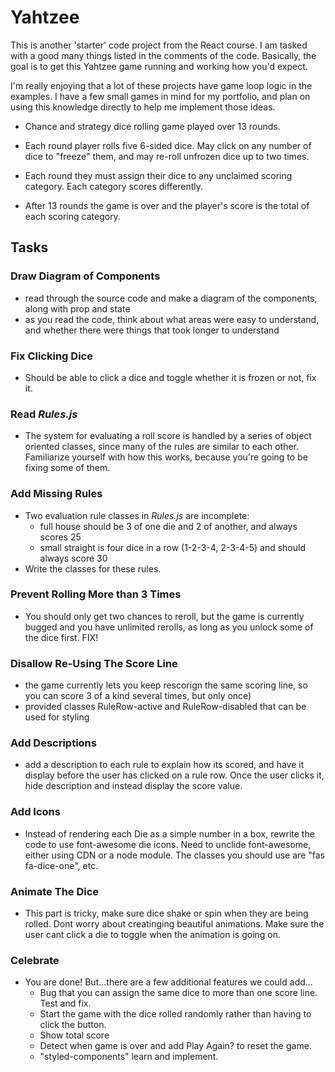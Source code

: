 # Yahtzee

This is another 'starter' code project from the React course. I am tasked with a good many things listed in the comments of the code. Basically, the goal is to get this Yahtzee game running and working how you'd expect.

I'm really enjoying that a lot of these projects have game loop logic in the examples. I have a few small games in mind for my portfolio, and plan on using this knowledge directly to help me implement those ideas.

* Chance and strategy dice rolling game played over 13 rounds.

* Each round player rolls five 6-sided dice. May click on any number of dice to "freeze" them, and may re-roll unfrozen dice up to two times.

* Each round they must assign their dice to any unclaimed scoring category. Each category scores differently.

* After 13 rounds the game is over and the player's score is the total of each scoring category.

## Tasks

### Draw Diagram of Components

  - read through the source code and make a diagram of the components, along with prop and state
  - as you read the code, think about what areas were easy to understand, and whether there were things that took longer to understand

### Fix Clicking Dice

  - Should be able to click a dice and toggle whether it is frozen or not, fix it.

### Read *Rules.js*

  - The system for evaluating a roll score is handled by a series of object oriented classes, since many of the rules are similar to each other. Familiarize yourself with how this works, because you're going to be fixing some of them.

### Add Missing Rules

  - Two evaluation rule classes in *Rules.js* are incomplete:
    * full house should be 3 of one die and 2 of another, and always scores 25
    * small straight is four dice in a row (1-2-3-4, 2-3-4-5) and should always score 30
  - Write the classes for these rules.

### Prevent Rolling More than 3 Times

  - You should only get two chances to reroll, but the game is currently bugged and you have unlimited rerolls, as long as you unlock some of the dice first. FIX!

### Disallow Re-Using The Score Line

  - the game currently lets you keep rescorign the same scoring line, so you can score 3 of a kind several times, but only once)
  - provided classes RuleRow-active and RuleRow-disabled that can be used for styling

### Add Descriptions

  - add a description to each rule to explain how its scored, and have it display before the user has clicked on a rule row. Once the user clicks it, hide description and instead display the score value.

### Add Icons

  - Instead of rendering each Die as a simple number in a box, rewrite the code to use font-awesome die icons. Need to unclide font-awesome, either using CDN or a node module. The classes you should use are "fas fa-dice-one", etc.

### Animate The Dice

  - This part is tricky, make sure dice shake or spin when they are being rolled. Dont worry about creatinging beautiful animations. Make sure the user cant click a die to toggle when the animation is going on.

### Celebrate

  - You are done! But...there are a few additional features we could add...
    - Bug that you can assign the same dice to more than one score line. Test and fix.
    - Start the game with the dice rolled randomly rather than having to click the button.
    - Show total score
    - Detect when game is over and add Play Again? to reset the game.
    - "styled-components" learn and implement.
